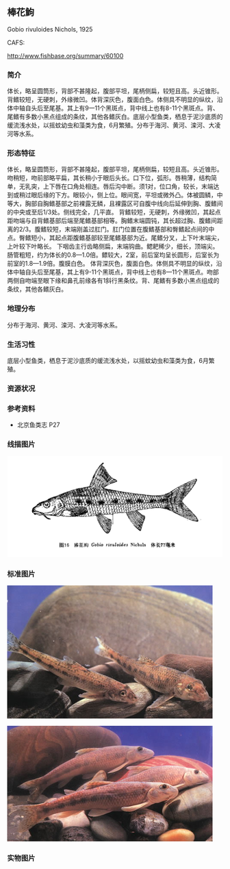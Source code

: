 ## 棒花鮈

Gobio rivuloides  Nichols, 1925

CAFS:

<http://www.fishbase.org/summary/60100>

### 简介

体长，略呈圆筒形，背部不甚隆起，腹部平坦，尾柄侧扁，较短且高。头近锥形。背鳍较短，无硬刺，外缘微凹。体背深灰色，腹面白色。体侧具不明显的纵纹，沿体中轴自头后至尾基。其上有9一11个黑斑点，背中线上也有8-11个黑斑点。背、尾鳍有多数小黑点组成的条纹，其他各鳍灰白。底层小型鱼类，栖息于泥沙底质的缓流浅水处，以摇蚊幼虫和藻类为食，6月繁殖。分布于海河、黄河、滦河、大凌河等水系。

### 形态特征

体长，略呈圆筒形，背部不甚隆起，腹部平坦，尾柄侧扁，较短且高。头近锥形。吻稍短，吻前部略平扁，其长稍小于眼后头长。口下位，弧形。唇稍薄，结构简单，无乳突，上下唇在口角处相连。唇后沟中断。须1对，位口角，较长，末端达到或稍过眼后缘的下方。眼较小，侧上位。眼间宽，平坦或微外凸。体被圆鳞，中等大，胸部自胸鳍基部之前裸露无鳞，且裸露区可自腹中线向后延伸到胸、腹鳍间的中央或至后1/3处。侧线完全，几平直。
背鳍较短，无硬刺，外缘微凹，其起点距吻端与自背鳍基部后端至尾鳍基部相等。胸鳍末端圆钝，其长超过胸、腹鳍间距离的2/3。腹鳍较短，末端刚盖过肛门。肛门位置在腹鳍基部和臀鳍起点间的中点。臀鳍短小，其起点距腹鳍基部较至尾鳍基部为近。尾鳍分叉，上下叶末端尖，上叶较下叶略长。
下咽齿主行齿略侧扁，末端钩曲。鳃耙稀少，细长，顶端尖。肠管粗短，约为体长的0.8—1.0倍。鳔较大，2室，前后室均呈长圆形，后室长为前室的1.8—1.9倍。腹膜白色。
体背深灰色，腹面白色。体侧具不明显的纵纹，沿体中轴自头后至尾基，其上有9-11个黑斑点，背中线上也有8—11个黑斑点。吻部两侧自吻端至眼下缘和鼻孔前缘各有1斜行黑条纹。背、尾鳍有多数小黑点组成的条纹，其他各鳍灰白。

### 地理分布

分布于海河、黄河、滦河、大凌河等水系。

### 生活习性

底层小型鱼类，栖息于泥沙底质的缓流浅水处，以摇蚊幼虫和藻类为食，6月繁殖。

### 资源状况

### 参考资料

- 北京鱼类志 P27

### 线描图片

![图片](photos/棒花鮈.jpg)

### 标准图片

![图片](photos/棒花鮈A.jpg)

![图片](photos/棒花鮈B.jpg)

### 实物图片

